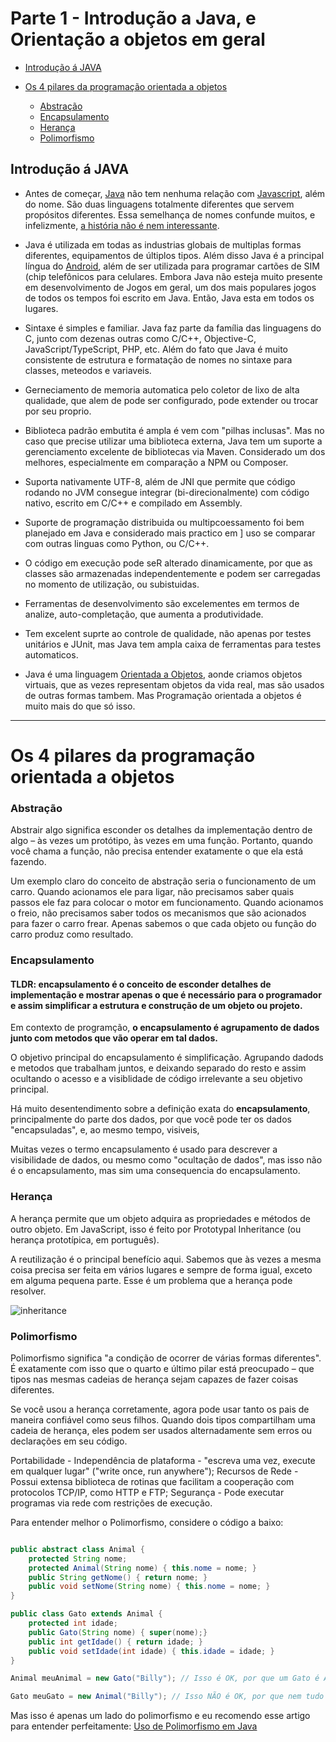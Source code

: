 # Parte 1 - Introdução a Java, e Orientação a objetos em geral

* [Introdução á JAVA](#introduo--java)

* [Os 4 pilares da programação orientada a objetos](#os-4-pilares-da-programao-orientada-a-objetos-)
    * [Abstração](#abstrao)
    * [Encapsulamento](#encapsulamento)
    * [Herança](#herana)
    * [Polimorfismo](#polimorfismo)

## Introdução á JAVA

* Antes de começar, [Java](https://bit.ly/java-orientacao-objetos) não tem nenhuma relação com [Javascript](https://bit.ly/java_is_not_javascript), além do nome.
  São duas linguagens totalmente diferentes que servem propósitos diferentes. Essa semelhança de nomes confunde muitos, e infelizmente,
  [a história não é nem interessante](https://bit.ly/js_nome).


* Java é utilizada em todas as industrias globais de multiplas formas diferentes, equipamentos de  últiplos tipos. Além disso Java é a principal língua do [Android](), além de ser utilizada para programar cartões de SIM (chip telefônicos para celulares. Embora Java não esteja muito presente em desenvolvimento de Jogos em geral, um dos mais populares jogos de todos os tempos foi escrito em Java. Então, Java esta em todos os lugares.

* Sintaxe é simples e familiar. Java faz parte da família das linguagens do C, junto com dezenas outras como C/C++, Objective-C, JavaScript/TypeScript, PHP, etc. Além do fato que Java é muito consistente de estrutura e formatação de nomes no sintaxe para classes, meteodos e variaveis.

* Gerneciamento de memoria automatica pelo coletor de lixo de alta qualidade, que alem de pode ser configurado, pode extender ou trocar por seu proprio.

* Biblioteca padrão embutita é ampla é vem com "pilhas inclusas". Mas no caso que precise utilizar uma biblioteca externa, Java tem um suporte a gerenciamento excelente de bibliotecas via Maven. Considerado um dos melhores, especialmente em comparação a NPM ou Composer.

* Suporta nativamente UTF-8, além de JNI que permite que código rodando no JVM consegue integrar (bi-direcionalmente) com código nativo, escrito em C/C++ e compilado em Assembly.

* Suporte de programação distribuida ou multipcoessamento foi bem planejado em Java e considerado mais practico em ] uso se comparar com outras linguas como Python, ou C/C++.

* O código em execução pode seR alterado dinamicamente, por que as classes são armazenadas independentemente e podem ser carregadas no momento de utilização, ou subistuidas.

* Ferramentas de desenvolvimento são excelementes em termos de analize, auto-completação, que aumenta a produtividade.

* Tem excelent suprte ao controle de qualidade, não apenas por testes unitários e JUnit, mas Java tem ampla caixa de ferramentas para testes automaticos.

* Java é uma linguagem [Orientada a Objetos](https://pt.wikipedia.org/wiki/Orienta%C3%A7%C3%A3o_a_objetos), aonde criamos objetos virtuais, que as vezes representam objetos da vida real, mas são usados de outras formas tambem. Mas Programação orientada a objetos é muito mais do que só isso.

------------------------------------------------------------------

# Os 4 pilares da programação orientada a objetos


### Abstração

Abstrair algo significa esconder os detalhes da implementação dentro de algo – às vezes um protótipo, às vezes em uma função. Portanto, quando você chama a função, não precisa entender exatamente o que ela está fazendo.

Um exemplo claro do conceito de abstração seria o funcionamento de um carro. Quando acionamos ele para ligar, não precisamos saber quais passos ele faz para colocar o motor em funcionamento. Quando acionamos o freio, não precisamos saber todos os mecanismos que são acionados para fazer o carro frear. Apenas sabemos o que cada objeto ou função do carro produz como resultado.

### Encapsulamento

#### TLDR: encapsulamento é o conceito de esconder detalhes de implementação e mostrar apenas o que é necessário para o programador e assim simplificar a estrutura e construção de um objeto ou projeto.

Em contexto de programção, **o encapsulamento é agrupamento de dados junto com metodos que vão operar em tal dados.** 

O objetivo principal do encapsulamento é simplificação. Agrupando dadods e metodos que trabalham juntos, e deixando separado do resto e assim ocultando o acesso e a visiblidade de código irrelevante a seu objetivo principal.

Há muito desentendimento sobre a definição exata do **encapsulamento**, principalmente do parte dos dados, por que você pode ter os dados "encapsuladas", e, ao mesmo tempo, visiveis, 

Muitas vezes o termo encapsulamento é usado para descrever a visibilidade de dados, ou mesmo como "ocultação de dados", mas isso não é o encapsulamento, mas sim uma consequencia do encapsulamento.

### Herança

A herança permite que um objeto adquira as propriedades e métodos de outro objeto. Em JavaScript, isso é feito por Prototypal Inheritance (ou herança prototípica, em português).

A reutilização é o principal benefício aqui. Sabemos que às vezes a mesma coisa precisa ser feita em vários lugares e sempre de forma igual, exceto em alguma pequena parte. Esse é um problema que a herança pode resolver.

![inheritance](https://user-images.githubusercontent.com/5832718/209377805-0aac1e3d-8aed-45ec-875e-0f4374900830.png)

### Polimorfismo

Polimorfismo significa "a condição de ocorrer de várias formas diferentes". É exatamente com isso que o quarto e último pilar está preocupado – que tipos nas mesmas cadeias de herança sejam capazes de fazer coisas diferentes.

Se você usou a herança corretamente, agora pode usar tanto os pais de maneira confiável como seus filhos. Quando dois tipos compartilham uma cadeia de herança, eles podem ser usados alternadamente sem erros ou declarações em seu código.

Portabilidade - Independência de plataforma - "escreva uma vez, execute em qualquer lugar" ("write once, run anywhere");
Recursos de Rede - Possui extensa biblioteca de rotinas que facilitam a cooperação com protocolos TCP/IP, como HTTP e FTP;
Segurança - Pode executar programas via rede com restrições de execução.

Para entender melhor o Polimorfismo, considere o código a baixo:

```java

public abstract class Animal {
    protected String nome;
    protected Animal(String nome) { this.nome = nome; }
    public String getNome() { return nome; }
    public void setNome(String nome) { this.nome = nome; }
}

public class Gato extends Animal {
    protected int idade;
    public Gato(String nome) { super(nome);}
    public int getIdade() { return idade; }
    public void setIdade(int idade) { this.idade = idade; }
}

Animal meuAnimal = new Gato("Billy"); // Isso é OK, por que um Gato é Animal.

Gato meuGato = new Animal("Billy"); // Isso NÃO é OK, por que nem tudo Animal é Gato.

```

Mas isso é apenas um lado do polimorfismo e eu recomendo esse artigo para entender perfeitamente: [Uso de Polimorfismo em Java](https://www.devmedia.com.br/uso-de-polimorfismo-em-java/26140)
